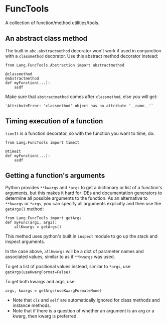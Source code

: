 # <a name="functools"></a>FuncTools

A collection of function/method utilities/tools.

## An abstract class method

The built in `abc.abstractmethod` decorator won't work if used in conjunction with a `classmethod` decorator.
Use this abstract method decorator instead:

	from Lang.FuncTools.Abstraction import abstractmethod
	
	@classmethod
	@abstractmethod
	def myFunction(...):
		asdf

Make sure that `abstractmethod` comes after `classmethod`, else you will get:

	`AttributeError: 'classmethod' object has no attribute '__name__'`

## Timing execution of a function

`timeIt` is a function decorator, so with the function you want to time, do:

	from Lang.FuncTools import timeIt	
	
	@timeIt
	def myFunction(...):
		asdf

## Getting a function's arguments

Python provides `**kwargs` and `*args` to get a dictionary or list of a function's arguments, but this makes it hard
for IDEs and documentation generators to determine all possible arguments to the function. As an alternative to
`**kwargs` or `*args`, you can specify all arguments explicitly and then use the `getArgs()` method:

	from Lang.FuncTools import getArgs
	def myFunc(arg1, arg2):
		allKwargs = getArgs()

This method uses python's built in `inspect` module to go up the stack and inspect arguments.

In the case above, `allKwargs` will be a dict of parameter names and associated values, similar to as if `**kwargs` was used.

To get a list of positional values instead, similar to `*args`, use `getArgs(useKwargFormat=False)`.

To get both kwargs and args, use:

	args, kwargs = getArgs(useKwargFormat=None)

* Note that `cls` and `self` are automatically ignored for class methods and instance methods.
* Note that if there is a question of whether an argument is an arg or a kwarg, then kwarg is preferred.
